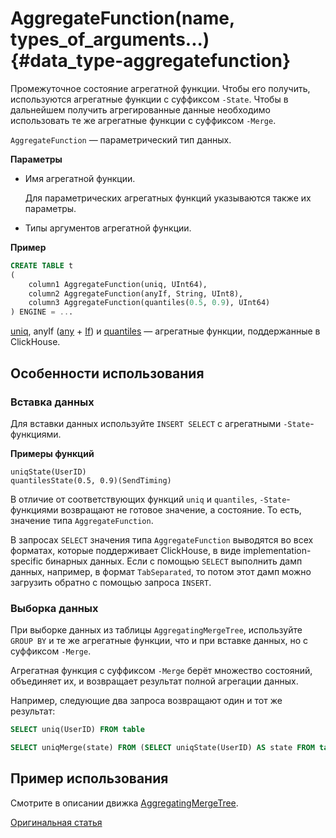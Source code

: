 # AggregateFunction(name, types_of_arguments...) {#data_type-aggregatefunction}

Промежуточное состояние агрегатной функции. Чтобы его получить, используются агрегатные функции с суффиксом `-State`. Чтобы в дальнейшем получить агрегированные данные необходимо использовать те же агрегатные функции с суффиксом `-Merge`.

`AggregateFunction` — параметрический тип данных.

**Параметры**

- Имя агрегатной функции.

    Для параметрических агрегатных функций указываются также их параметры.

- Типы аргументов агрегатной функции.

**Пример**

```sql
CREATE TABLE t
(
    column1 AggregateFunction(uniq, UInt64),
    column2 AggregateFunction(anyIf, String, UInt8),
    column3 AggregateFunction(quantiles(0.5, 0.9), UInt64)
) ENGINE = ...
```

[uniq](../../query_language/agg_functions/reference.md#agg_function-uniq), anyIf ([any](../../query_language/agg_functions/reference.md#agg_function-any) + [If](../../query_language/agg_functions/combinators.md#agg-functions-combinator-if)) и [quantiles](../../query_language/agg_functions/reference.md) — агрегатные функции, поддержанные в ClickHouse.

## Особенности использования

### Вставка данных

Для вставки данных используйте `INSERT SELECT` с агрегатными `-State`-функциями.

**Примеры функций**

```
uniqState(UserID)
quantilesState(0.5, 0.9)(SendTiming)
```

В отличие от соответствующих функций `uniq` и `quantiles`, `-State`-функциями возвращают не готовое значение, а состояние. То есть, значение типа `AggregateFunction`.

В запросах `SELECT` значения типа `AggregateFunction` выводятся во всех форматах, которые поддерживает ClickHouse, в виде implementation-specific бинарных данных. Если с помощью `SELECT` выполнить дамп данных, например, в формат `TabSeparated`, то потом этот дамп можно загрузить обратно с помощью запроса `INSERT`.

### Выборка данных

При выборке данных из таблицы `AggregatingMergeTree`, используйте `GROUP BY` и те же агрегатные функции, что и при вставке данных, но с суффиксом `-Merge`.

Агрегатная функция с суффиксом `-Merge` берёт множество состояний, объединяет их, и возвращает результат полной агрегации данных.

Например, следующие два запроса возвращают один и тот же результат:

```sql
SELECT uniq(UserID) FROM table

SELECT uniqMerge(state) FROM (SELECT uniqState(UserID) AS state FROM table GROUP BY RegionID)
```

## Пример использования

Смотрите в описании движка [AggregatingMergeTree](../../operations/table_engines/aggregatingmergetree.md).

[Оригинальная статья](https://clickhouse.yandex/docs/ru/data_types/nested_data_structures/aggregatefunction/) <!--hide-->
